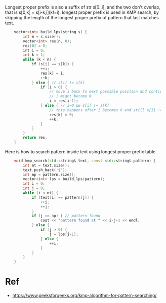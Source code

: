 Longest proper prefix is also a suffix of str s[0..i], and the two don't overlap, that is s[0,k] = s\[i-k,i\](k!=i).
longest proper prefix is used in KMP search, by skipping the length of the longest proper prefix of pattern that last matches text.

```c++
    vector<int> build_lps(string s) {
        int n = s.size();
        vector<int> res(n, 0);
        res[0] = 0;
        int i = 0;
        int k = 1;
        while (k < n) {
            if (s[i] == s[k]) {
                ++i;
                res[k] = i;
                ++k;
            } else { // s[i] != s[k]
                if (i > 0) {
                    // move i back to next possible position and continue comparison
                    // i might become 0.
                    i = res[i-1];
                } else { // i=0 && s[i] != s[k]
                    // this happens after i becomes 0 and still s[i] != s[k]
                    res[k] = 0;
                    ++k;
                }
            }
        }
        return res;
    }
```

Here is how to search pattern inside text using longest proper prefix table
```c++
    void kmp_search(std::string& text, const std::string& pattern) {
        int nt = text.size();
        text.push_back('$');
        int np = pattern.size();
        vector<int> lps = build_lps(pattern);
        int i = 0;
        int j = 0;
        while (i < nt) {
            if (text[i] == pattern[j]) {
                ++i;
                ++j;
            }
            if (j == np) { // pattern found
                cout << "pattern found at " << i-j+1 << endl;
            } else {
                if (j > 0) {
                    j = lps[j-1];
                } else {
                    ++i;
                }
            }
        }
    }
```

# Ref
* https://www.geeksforgeeks.org/kmp-algorithm-for-pattern-searching/
